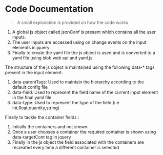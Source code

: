 # Code Documentation

> A small explanation is provided on how the code works

1. A global js object called jsonConf is present which contains all the user inputs.
2. The user inputs are accessed using on change events on the input elements in jquery
3. Finally to create the yaml file the js object is used and is converted to a yaml file using blob web api and yaml.js

The structure of the js object is maintained using the following data-* tags present in the input element:

1. data-parentTags: Used to maintain the hierarchy according to the dafault config file
2. data-field: Used to represent the field name of the current input element in the final yaml file
3. data-type: Used to represent the type of the field (i.e int,float,quantity,string)

Finally to tackle the container fields :
1. Initially the containers and not shown
2. Once a user chooses a container the required container is shown using data-targetCont tag in jquery
3. Finally in the js object the field associated with the containers are recreated every time a different container is selected